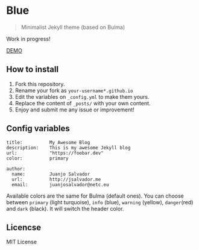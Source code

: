 # Blue

> Minimalist Jekyll theme (based on Bulma)

Work in progress!

[DEMO](https://jsalvador.me/blue)

## How to install

1. Fork this repository.
2. Rename your fork as `your-username*.github.io`
3. Edit the variables on `_config.yml` to make them yours.
4. Replace the content of `_posts/` with your own content.
5. Enjoy and submit me any issue or improvement!


## Config variables

```
title:          My Awesome Blog
description:    This is my awesome Jekyll blog
url:            "https://foobar.dev"
color:          primary

author:
  name:         Juanjo Salvador
  url:          http://jsalvador.me
  email:        juanjosalvador@netc.eu
```

Available colors are the same for Bulma (default ones). You can choose between `primary` (light turquoise), `info` (blue), `warning` (yellow), `danger`(red) and `dark` (black). It will switch the header color. 

## Licencse

MIT License